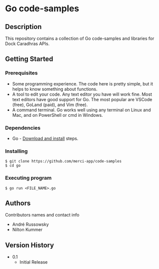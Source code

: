 # Go code-samples

## Description

This repository contains a collection of Go code-samples and libraries for Dock Caradhras APIs.

## Getting Started

### Prerequisites

* Some programming experience. The code here is pretty simple, but it helps to know something about functions.
* A tool to edit your code. Any text editor you have will work fine. Most text editors have good support for Go. The most popular are VSCode (free), GoLand (paid), and Vim (free).
* A command terminal. Go works well using any terminal on Linux and Mac, and on PowerShell or cmd in Windows.

### Dependencies

* Go - <a href="https://go.dev/doc/install">Download and install</a> steps.

### Installing

```
$ git clone https://github.com/merci-app/code-samples
$ cd go
```

### Executing program

```
$ go run <FILE_NAME>.go
```

## Authors

Contributors names and contact info

- André Russowsky
- Nilton Kummer
## Version History

* 0.1
    * Initial Release